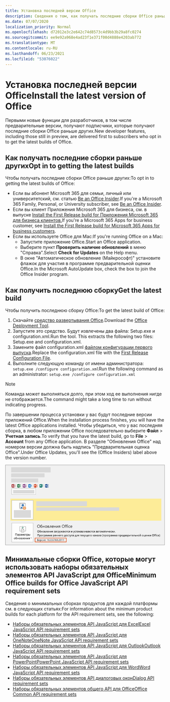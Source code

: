 ```yaml
---
title: Установка последней версии Office
description: Сведения о том, как получать последние сборки Office раньше других.
ms.date: 07/07/2020
localization_priority: Normal
ms.openlocfilehash: d72012e3c2e642c74d8573c4d9bb3b29a8fc0274
ms.sourcegitcommit: ee9e92a968e4ad23f1e371f00d4888e4203ab772
ms.translationtype: MT
ms.contentlocale: ru-RU
ms.lasthandoff: 06/23/2021
ms.locfileid: "53076022"
---
```

# <a name="install-the-latest-version-of-office"></a><span data-ttu-id="46e40-103">Установка последней версии Office</span><span class="sxs-lookup"><span data-stu-id="46e40-103">Install the latest version of Office</span></span>

<span data-ttu-id="46e40-104">Первыми новые функции для разработчиков, в том числе предварительные версии, получают подписчики, которые получают последние сборки Office раньше других.</span><span class="sxs-lookup"><span data-stu-id="46e40-104">New developer features, including those still in preview, are delivered first to subscribers who opt in to get the latest builds of Office.</span></span>

## <a name="opt-in-to-getting-the-latest-builds"></a><span data-ttu-id="46e40-105">Как получать последние сборки раньше других</span><span class="sxs-lookup"><span data-stu-id="46e40-105">Opt in to getting the latest builds</span></span>

<span data-ttu-id="46e40-106">Чтобы получать последние сборки Office раньше других:</span><span class="sxs-lookup"><span data-stu-id="46e40-106">To opt in to getting the latest builds of Office:</span></span>

- <span data-ttu-id="46e40-107">Если вы абонент Microsoft 365 для семьи, личный или университетский, см. статью [Be an Office Insider](https://insider.office.com).</span><span class="sxs-lookup"><span data-stu-id="46e40-107">If you're a Microsoft 365 Family, Personal, or University subscriber, see [Be an Office Insider](https://insider.office.com).</span></span>
- <span data-ttu-id="46e40-108">Если вы клиент Приложения Microsoft 365 для бизнеса, см. в выпуске [Install the First Release build for Приложения Microsoft 365 для бизнеса клиентов.](https://support.office.com/article/Install-the-First-Release-build-for-Office-365-for-business-customers-4dd8ba40-73c0-4468-b778-c7b744d03ead)</span><span class="sxs-lookup"><span data-stu-id="46e40-108">If you're a Microsoft 365 Apps for business customer, see [Install the First Release build for Microsoft 365 Apps for business customers](https://support.office.com/article/Install-the-First-Release-build-for-Office-365-for-business-customers-4dd8ba40-73c0-4468-b778-c7b744d03ead).</span></span>
- <span data-ttu-id="46e40-109">Если вы используете Office для Mac:</span><span class="sxs-lookup"><span data-stu-id="46e40-109">If you're running Office on a Mac:</span></span>
  - <span data-ttu-id="46e40-110">Запустите приложение Office.</span><span class="sxs-lookup"><span data-stu-id="46e40-110">Start an Office application.</span></span>
  - <span data-ttu-id="46e40-111">Выберите пункт **Проверить наличие обновлений** в меню "Справка".</span><span class="sxs-lookup"><span data-stu-id="46e40-111">Select **Check for Updates** on the Help menu.</span></span>
  - <span data-ttu-id="46e40-112">В окне "Автоматическое обновление (Майкрософт)" установите флажок для участия в программе предварительной оценки Office.</span><span class="sxs-lookup"><span data-stu-id="46e40-112">In the Microsoft AutoUpdate box, check the box to join the Office Insider program.</span></span>

## <a name="get-the-latest-build"></a><span data-ttu-id="46e40-113">Как получить последнюю сборку</span><span class="sxs-lookup"><span data-stu-id="46e40-113">Get the latest build</span></span>

<span data-ttu-id="46e40-114">Чтобы получить последнюю сборку Office:</span><span class="sxs-lookup"><span data-stu-id="46e40-114">To get the latest build of Office:</span></span>

1. <span data-ttu-id="46e40-115">Скачайте [средство развертывания Office](https://www.microsoft.com/download/details.aspx?id=49117).</span><span class="sxs-lookup"><span data-stu-id="46e40-115">Download the [Office Deployment Tool](https://www.microsoft.com/download/details.aspx?id=49117).</span></span>
2. <span data-ttu-id="46e40-p101">Запустите это средство. Будут извлечены два файла: Setup.exe и configuration.xml.</span><span class="sxs-lookup"><span data-stu-id="46e40-p101">Run the tool. This extracts the following two files: Setup.exe and configuration.xml.</span></span>
3. <span data-ttu-id="46e40-118">Замените файл configuration.xml [файлом конфигурации первого выпуска](https://raw.githubusercontent.com/OfficeDev/Office-Add-in-Commands-Samples/master/Tools/FirstReleaseConfig/configuration.xml).</span><span class="sxs-lookup"><span data-stu-id="46e40-118">Replace the configuration.xml file with the [First Release Configuration File](https://raw.githubusercontent.com/OfficeDev/Office-Add-in-Commands-Samples/master/Tools/FirstReleaseConfig/configuration.xml).</span></span>
4. <span data-ttu-id="46e40-119">Выполните следующую команду от имени администратора: `setup.exe /configure configuration.xml`</span><span class="sxs-lookup"><span data-stu-id="46e40-119">Run the following command as an administrator:  `setup.exe /configure configuration.xml`</span></span>

> [!NOTE]
> <span data-ttu-id="46e40-120">Команда может выполняться долго, при этом ход ее выполнения нигде не отображается.</span><span class="sxs-lookup"><span data-stu-id="46e40-120">The command might take a long time to run without indicating progress.</span></span>

<span data-ttu-id="46e40-121">По завершении процесса установки у вас будут последние версии приложений Office.</span><span class="sxs-lookup"><span data-stu-id="46e40-121">When the installation process finishes, you will have the latest Office applications installed.</span></span> <span data-ttu-id="46e40-122">Чтобы убедиться, что у вас последняя сборка, в любом приложении Office последовательно выберите **Файл** > **Учетная запись**.</span><span class="sxs-lookup"><span data-stu-id="46e40-122">To verify that you have the latest build, go to **File** > **Account** from any Office application.</span></span> <span data-ttu-id="46e40-123">В разделе "Обновления Office" над номером версии должна быть надпись "Предварительная оценка Office".</span><span class="sxs-lookup"><span data-stu-id="46e40-123">Under Office Updates, you'll see the (Office Insiders) label above the version number.</span></span>

![Снимок экрана, на который показаны сведения о продукте с Office insiders.](../images/office-insiders-label.png)

## <a name="minimum-office-builds-for-office-javascript-api-requirement-sets"></a><span data-ttu-id="46e40-125">Минимальные сборки Office, которые могут использовать наборы обязательных элементов API JavaScript для Office</span><span class="sxs-lookup"><span data-stu-id="46e40-125">Minimum Office builds for Office JavaScript API requirement sets</span></span>

<span data-ttu-id="46e40-126">Сведения о минимальных сборках продуктов для каждой платформы см. в следующих статьях:</span><span class="sxs-lookup"><span data-stu-id="46e40-126">For information about the minimum product builds for each platform for the API requirement sets, see the following:</span></span>

- [<span data-ttu-id="46e40-127">Наборы обязательных элементов API JavaScript для Excel</span><span class="sxs-lookup"><span data-stu-id="46e40-127">Excel JavaScript API requirement sets</span></span>](../reference/requirement-sets/excel-api-requirement-sets.md)
- [<span data-ttu-id="46e40-128">Наборы обязательных элементов API JavaScript для OneNote</span><span class="sxs-lookup"><span data-stu-id="46e40-128">OneNote JavaScript API requirement sets</span></span>](../reference/requirement-sets/onenote-api-requirement-sets.md)
- [<span data-ttu-id="46e40-129">Наборы обязательных элементов API JavaScript для Outlook</span><span class="sxs-lookup"><span data-stu-id="46e40-129">Outlook JavaScript API requirement sets</span></span>](../reference/requirement-sets/outlook-api-requirement-sets.md)
- [<span data-ttu-id="46e40-130">Наборы обязательных элементов API JavaScript для PowerPoint</span><span class="sxs-lookup"><span data-stu-id="46e40-130">PowerPoint JavaScript API requirement sets</span></span>](../reference/requirement-sets/powerpoint-api-requirement-sets.md)
- [<span data-ttu-id="46e40-131">Наборы обязательных элементов API JavaScript для Word</span><span class="sxs-lookup"><span data-stu-id="46e40-131">Word JavaScript API requirement sets</span></span>](../reference/requirement-sets/word-api-requirement-sets.md)
- [<span data-ttu-id="46e40-132">Наборы обязательных элементов API диалоговых окон</span><span class="sxs-lookup"><span data-stu-id="46e40-132">Dialog API requirement sets</span></span>](../reference/requirement-sets/dialog-api-requirement-sets.md)
- [<span data-ttu-id="46e40-133">Наборы обязательных элементов общего API для Office</span><span class="sxs-lookup"><span data-stu-id="46e40-133">Office Common API requirement sets</span></span>](../reference/requirement-sets/office-add-in-requirement-sets.md)
